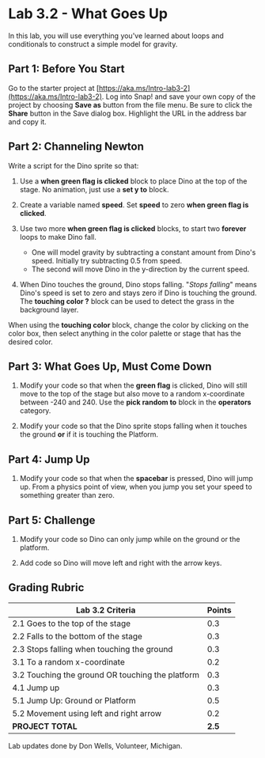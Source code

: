 # Lab 3.2 - What Goes Up

In this lab, you will use everything you've learned about loops and conditionals to construct a simple model for gravity.

## Part 1: Before You Start

Go to the starter project at [https://aka.ms/Intro-lab3-2](https://aka.ms/Intro-lab3-2). Log into Snap! and save your own copy of the project by choosing **Save as** button from the file menu. Be sure to click the **Share** button in the Save dialog box. Highlight the URL in the address bar and copy it.

## Part 2: Channeling Newton

Write a script for the Dino sprite so that:

1. Use a **when green flag is clicked** block to place Dino at the top of the stage. No animation, just use a **set y to** block.

2. Create a variable named **speed**. Set **speed** to zero **when green flag is clicked**.

3. Use two more **when green flag is clicked** blocks, to start two **forever** loops to make Dino fall. 
    * One will model gravity by subtracting a constant amount from Dino's speed. Initially try subtracting 0.5 from speed.
    * The second will move Dino in the y-direction by the current speed.

4. When Dino touches the ground, Dino stops falling. "*Stops falling*" means Dino's speed is set to zero and stays zero if Dino is touching the ground. The **touching color ?** block can be used to detect the grass in the background layer.

When using the **touching color** block, change the color by clicking on the color box, then select anything in the color palette or stage that has the desired color.

## Part 3: What Goes Up, Must Come Down

1. Modify your code so that when the **green flag** is clicked, Dino will still move to the top of the stage but also move to a random x-coordinate between -240 and 240.  Use the **pick random to** block in the **operators** category.

2. Modify your code so that the Dino sprite stops falling when it touches the ground **or** if it is touching the Platform.

## Part 4: Jump Up

1. Modify your code so that when the **spacebar** is pressed, Dino will jump up. From a physics point of view, when you jump you set your speed to something greater than zero.

## Part 5: Challenge

1. Modify your code so Dino can only jump while on the ground or the platform.

2. Add code so Dino will move left and right with the arrow keys.

## Grading Rubric

| **Lab 3.2 Criteria** |   Points |
| --- | --- |
| 2.1 Goes to the top of the stage | 0.3 |
| 2.2 Falls to the bottom of the stage | 0.3     |
| 2.3 Stops falling when touching the ground | 0.3 |
| 3.1 To a random x-coordinate | 0.2 |
| 3.2 Touching the ground OR touching the platform  | 0.3  |
| 4.1 Jump up | 0.3 |
| 5.1 Jump Up: Ground or Platform | 0.5 |
| 5.2 Movement using left and right arrow  | 0.2  |
| **PROJECT TOTAL** | **2.5** |

Lab updates done by Don Wells, Volunteer, Michigan.
